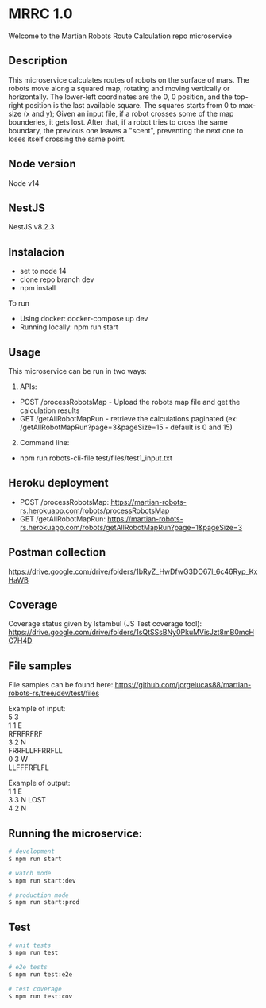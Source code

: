 # MRRC 1.0
Welcome to the Martian Robots Route Calculation repo microservice

## Description
This microservice calculates routes of robots on the surface of mars.
The robots move along a squared map, rotating and moving vertically or horizontally.
The lower-left coordinates are the 0, 0 position, and the top-right position is the last available square. The squares starts from 0 to max-size (x and y);
Given an input file, if a robot crosses some of the map bounderies, it gets lost. After that, if a robot tries to cross the same boundary, the previous one leaves a "scent", preventing the next one to loses itself crossing the same point.

## Node version
Node v14

## NestJS
NestJS v8.2.3

## Instalacion
- set to node 14
- clone repo branch dev
- npm install

To run
- Using docker: docker-compose up dev
- Running locally: npm run start

## Usage
This microservice can be run in two ways:
1. APIs: 
- POST /processRobotsMap - Upload the robots map file and get the calculation results
- GET /getAllRobotMapRun - retrieve the calculations paginated (ex: /getAllRobotMapRun?page=3&pageSize=15 - default is 0 and 15)
2. Command line:
- npm run robots-cli-file test/files/test1_input.txt

## Heroku deployment
- POST /processRobotsMap: https://martian-robots-rs.herokuapp.com/robots/processRobotsMap
- GET /getAllRobotMapRun: https://martian-robots-rs.herokuapp.com/robots/getAllRobotMapRun?page=1&pageSize=3

## Postman collection
https://drive.google.com/drive/folders/1bRyZ_HwDfwG3DO67l_6c46Ryp_KxHaWB

## Coverage
Coverage status given by Istambul (JS Test coverage tool): https://drive.google.com/drive/folders/1sQtSSsBNy0PkuMVisJzt8mB0mcHG7H4D


## File samples
File samples can be found here: https://github.com/jorgelucas88/martian-robots-rs/tree/dev/test/files


Example of input:\
5 3\
1 1 E\
RFRFRFRF\
3 2 N\
FRRFLLFFRRFLL\
0 3 W\
LLFFFRFLFL

Example of output:\
1 1 E\
3 3 N LOST\
4 2 N


## Running the microservice:

```bash
# development
$ npm run start

# watch mode
$ npm run start:dev

# production mode
$ npm run start:prod
```

## Test

```bash
# unit tests
$ npm run test

# e2e tests
$ npm run test:e2e

# test coverage
$ npm run test:cov
```

